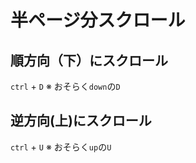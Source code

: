# 半ページ分スクロール
## 順方向（下）にスクロール
`ctrl` + `D`
※ おそらく`down`の`D`

## 逆方向(上)にスクロール
`ctrl` + `U`
※ おそらく`up`の`U`
